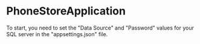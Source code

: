 # PhoneStoreApplication
To start, you need to set the "Data Source" and "Password" values for your SQL server in the "appsettings.json" file.
